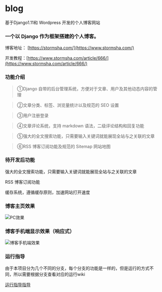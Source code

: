 # blog
基于Django1.11和 Wordpress 开发的个人博客网站


<h3>一个以 Django 作为框架搭建的个人博客。</h3>

博客地址： [https://stormsha.com/](https://www.stormsha.com/)

开发教程：[https://www.stormsha.com/article/666/](https://www.stormsha.com/article/666/)
<h3>功能介绍</h3>

> ①Django 自带的后台管理系统，方便对于文章、用户及其他动态内容的管理

> ②文章分类、标签、浏览量统计以及规范的 SEO 设置

> ③用户注册登录

> ④文章评论系统，支持 markdown 语法，二级评论结构和回复功能

> ⑤强大的全文搜索功能，只需要输入关键词就能展现全站与之关联的文章

 
> ⑥RSS 博客订阅功能及规范的 Sitemap 网站地图


<h3>待开发后功能</h3>

强大的全文搜索功能，只需要输入关键词就能展现全站与之关联的文章

RSS 博客订阅功能

缓存系统，遵循缓存原则，加速网站打开速度

<h3>博客主页效果</h3>

![PC效果](https://stormsha.cn/static/images/pcindexshow.png)


<h3>博客手机端显示效果（响应式）</h3>


![博客手机端效果](https://stormsha.cn/static/images/mobileindex.png)



<h3>运行指导</h3>

由于本项目分为几个不同的分支，每个分支的功能是一样的，但是运行的方式不同，所以需要根据分支查看对应的运行wiki

[运行指导指导](https://github.com/stormsha/blog/wiki/stormsha-%E4%B8%AA%E4%BA%BA%E5%8D%9A%E5%AE%A2%E8%BF%90%E8%A1%8C%E6%8C%87%E5%AF%BC)
